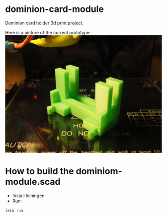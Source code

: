 # dominion-card-module
Dominion card holder 3d print project.

Here is a picture of the current prototype:
![image of prototype](images/dominion.jpg?raw=true)

# How to build the dominiom-module.scad
* Install leiningen
* Run:
```
lein run
```
